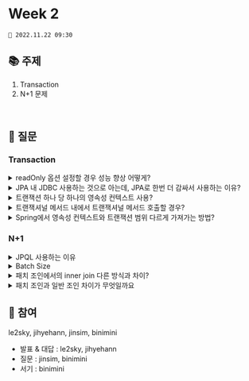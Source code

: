 # Week 2

```
📅 2022.11.22 09:30
```

## 📚 주제 
1. Transaction
2. N+1 문제

<br/>

## 📝 질문

### Transaction
<details>
<summary>readOnly 옵션 설정할 경우 성능 향상 어떻게?</summary>
<div markdown="1">       
<br/>
  
- FLUSH 사용하지 않음
- snapshot 만들지 않기 때문에 성능 향상
- MySQL의 경우에는, 읽기 전용 트랜잭션에는 트랜잭션 id 부여하지 않아서 오버헤드 감소
- read-only 트랜잭션에서 영속성 컨텍스트?
  - snapshot 생성하지 않는다
  - flush 하지 않음
  - 변경 감지하지 않는다 (dirty checking) 
  ⇒ 성능 향상
</div>
</details>

<details>
<summary>JPA 내 JDBC 사용하는 것으로 아는데, JPA로 한번 더 감싸서 사용하는 이유?</summary>
<div markdown="1">       
<br/>
  
- **JPA 사용하는 이유** 
  - 엔티티에 대한 CRUD 메서드 자동 생성
  - 데이터베이스와 객체 지향 프로그래밍의 패러다임 차이 해결 (객체와 테이블 매핑)
    
- **JPA 내 JDBC 사용하는 것으로 아는데, JPA로 한번 더 감싸서 사용하는 이유**
  - 동기화
  - 추상화
  - AOP와 같은 기능 이용해서 @Transactional 어노테이션 사용 가능
</div>
</details>
       
<details>
<summary>트랜잭션 하나 당 하나의 영속성 컨텍스트 사용?</summary>
<div markdown="1">       
<br/>
  
- 트랜잭션 하나 당 하나의 영속성 컨텍스트 사용함
- 트랜잭션 시작하면 영속성 컨텍스트 생성되고, 
- 커밋/롤백되면서 트랜잭션 종료될 경우 영속성 컨텍스트도 닫히게됨
</div>
</details>
    
    
<details>
<summary>트랜잭셔널 메서드 내에서 트랜잭셔널 메서드 호출할 경우?</summary>
<div markdown="1">       
<br/>
  
- `@Transactional`의 propagation 옵션에 따라서 처리가 달라짐
- 영속성 컨텍스트 트랜잭션에 따라 사용됨  
</div>
</details>

<details>
<summary>Spring에서 영속성 컨텍스트와 트랜잭션 범위 다르게 가져가는 방법?</summary>
<div markdown="1">       
<br/>
  
- **OSIV(Open Session In View)**
  - 영속성 컨텍스트의 생존 범위 지정
  - `spring.jpa.open-in-view : true` (기본값) : 커넥션 시작부터 API 응답이 끝날 때까지 영속성 컨텍스트 유지
    - Controller에서도 지연 로딩을 사용 할 수 있음
    - DB 커넥션을 오랫동안 사용해 트래픽이 몰리면 커넥션 부족해질 수 있음
  - `spring.jpa.open-in-view : false` : 트랜잭션이 종료될 때 영속성 컨텍스트를 닫고 DB커넥션도 반환
    - 커넥션 리소스를 낭비하지 않음
    - 모든 지연로딩을 트랜잭션 안에서 처리해야함  
</div>
</details>

### N+1
<details>
<summary>JPQL 사용하는 이유</summary>
<div markdown="1">       
<br/>
    
- 객체 지향적으로 쿼리 날릴 수 있으니까 패러다임 불일치 문제 해결할 수 있음
- DB에 따라 SQL의 문법이 달라질 수 있음, JPQL 사용시 DB에 대해서 의존성이 없어짐
</div>
</details>


<details>
<summary>Batch Size</summary>
<div markdown="1">       
<br/>
    
- BatchSize에 size를 명시
- 1 객체를 가져올 때 해당 size만큼을 한 번에 가져오고,
- 해당 가져온 엔티티들의 id를 IN 절의 조건문으로 사용해서 연관 객체들을 조회하는 쿼리를 날리게 된다
- 즉 N+1번의 쿼리 대신 2번의 쿼리로 사용할 수 있게됨
</div>
</details>

<details>
<summary>패치 조인에서의 inner join 다른 방식과 차이?</summary>
<div markdown="1">       
<br/>
    
- 패치 조인 - inner join 방식
- 엔티티 그래프 - outer join 방식  
- 공통적으로는 둘 다 카티션곱을 사용해서 데이터 중복이 발생할 수 있다.
</div>
</details>

<details>
<summary>패치 조인과 일반 조인 차이가 무엇일까요</summary>
<div markdown="1">       
<br/>
    
- (team과 member가 1대 다 일때 select t from Team t join fetch t.members랑 fetch 뺀 거 차이)
- 일반 조인 
  - select 대상만을 조회
  - select 대상 영속화해서 가져오고, 조인 대상은 가져오지 않음
  - 이후 패치 전략에 따라 연관 객체 가져오게됨
- 패치 조인  
  - 조인 대상까지 한번에 영속화해서 가져오게된다
</div>
</details>
    

## 👥 참여

le2sky, jihyehann, jinsim, binimini	

- 발표 & 대답 : le2sky, jihyehann
- 질문 : jinsim, binimini
- 서기 : binimini
